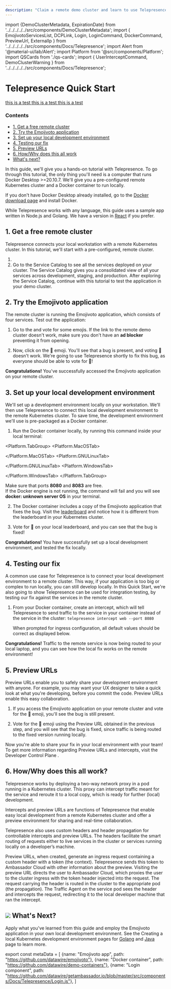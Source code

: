 ```yaml
---
description: "Claim a remote demo cluster and learn to use Telepresence to intercept services running in a Kubernetes Cluster, speeding up local development and debugging."
---
```


import {DemoClusterMetadata, ExpirationDate} from '../../../../../src/components/DemoClusterMetadata';
import {
EmojivotoServicesList,
DCPLink,
Login,
LoginCommand,
DockerCommand,
PreviewUrl,
ExternalIp
} from '../../../../../src/components/Docs/Telepresence';
import Alert from '@material-ui/lab/Alert';
import Platform from '@src/components/Platform';
import QSCards from './qs-cards';
import { UserInterceptCommand, DemoClusterWarning } from '../../../../../src/components/Docs/Telepresence';

# Telepresence Quick Start
<a href="https://github.com/datawire/ambassador-docs/blob/master/docs/emissary/2.1/licenses.md"> this is a test </a>
<a href="https://www.getambassador.io/docs/emissary/latest/licenses/"> this is a test </a>
<a href="https://www.broken_link_on_porpuese.blc"> this is a test </a>
<div class="docs-article-toc">
<h3>Contents</h3>

* [1. Get a free remote cluster](#1-get-a-free-remote-cluster)
* [2. Try the Emojivoto application](#2-try-the-emojivoto-application)
* [3. Set up your local development environment](#3-set-up-your-local-development-environment)
* [4. Testing our fix](#4-testing-our-fix)
* [5. Preview URLs](#5-preview-urls)
* [6. How/Why does this all work](#6-howwhy-does-this-all-work)
* [What's next?](#img-classos-logo-srcimageslogopng-whats-next)

</div>

In this guide, we'll give you a hands-on tutorial with Telepresence. To go through this tutorial, the only thing you'll need is a computer that runs Docker Desktop >=20.10.7. We'll give you a pre-configured remote Kubernetes cluster and a Docker container to run locally.

If you don't have Docker Desktop already installed, go to the [Docker download page](https://www.docker.com/get-started) and install Docker.

<Alert severity="info">
    While Telepresence works with any language, this guide uses a sample app written in Node.js and Golang. We have a version in <a href="../demo-react/">React</a> if you prefer.
</Alert>

## 1. Get a free remote cluster

Telepresence connects your local workstation with a remote Kubernetes cluster. In this tutorial, we'll start with a pre-configured, remote cluster.

1. <Login urlParams="docs_source=telepresence-quick-start&login_variant=free-cluster-activation" origin="telepresence-novice-quick-start" />
2. Go to the <DCPLink>Service Catalog</DCPLink> to see all the services deployed on your cluster.
   <EmojivotoServicesList/>
    The Service Catalog gives you a consolidated view of all your services across development, staging, and production. After exploring the Service Catalog, continue with this tutorial to test the application in your demo cluster.

<DemoClusterWarning />

<div className="docs-opaque-section">

## 2. Try the Emojivoto application

The remote cluster is running the Emojivoto application, which consists of four services. Test out the application:

1. Go to the <ExternalIp/> and vote for some emojis.
    <Alert severity="info">
    If the link to the remote demo cluster doesn't work, make sure you don't have an <strong>ad blocker</strong> preventing it from opening.
    </Alert>

2. Now, click on the 🍩 emoji. You'll see that a bug is present, and voting 🍩 doesn't work. We're going to use Telepresence shortly to fix this bug, as everyone should be able to vote for 🍩!

<Alert severity="success">
    <strong>Congratulations!</strong> You've successfully accessed the Emojivoto application on your remote cluster.
</Alert>

## 3. Set up your local development environment

We'll set up a development environment locally on your workstation. We'll then use Telepresence to connect this local development environment to the remote Kubernetes cluster. To save time, the development environment we'll use is pre-packaged as a Docker container.

1. Run the Docker container locally, by running this command inside your local terminal:

<Platform.TabGroup>
<Platform.MacOSTab>

<DockerCommand osType="macos"/>

</Platform.MacOSTab>
<Platform.GNULinuxTab>

<DockerCommand osType="linux"/>

</Platform.GNULinuxTab>
<Platform.WindowsTab>

<DockerCommand osType="windows"/>

</Platform.WindowsTab>
</Platform.TabGroup>


<Alert severity="info">
Make sure that ports <strong>8080</strong> and <strong>8083</strong> are free. <br/>
If the Docker engine is not running, the command will fail and you will see <strong>docker: unknown server OS</strong> in your terminal.
</Alert>

2. The Docker container includes a copy of the Emojivoto application that fixes the bug. Visit the [leaderboard](http://localhost:8083/leaderboard) and notice how it is different from the leaderboard in your <ExternalIp>Kubernetes cluster</ExternalIp>.

3. Vote for 🍩 on your local leaderboard, and you can see that the bug is fixed!

<Alert severity="success">
  <strong>Congratulations!</strong> You have successfully set up a local development environment, and tested the fix locally.
</Alert>

## 4. Testing our fix

A common use case for Telepresence is to connect your local development environment to a remote cluster. This way, if your application is too big or complex to run locally, you can still develop locally. In this Quick Start, we're also going to show Telepresence can be used for integration testing, by testing our fix against the services in the remote cluster.

1. From your Docker container, create an intercept, which will tell Telepresence to send traffic to the service in your container instead of the service in the cluster:
   `telepresence intercept web --port 8080`

    When prompted for ingress configuration, all default values should be correct as displayed below.

    <UserInterceptCommand/>

<Alert severity="success">
    <strong>Congratulations!</strong> Traffic to the remote service is now being routed to your local laptop, and you can see how the local fix works on the remote environment!
</Alert>

## 5. Preview URLs

Preview URLs enable you to safely share your development environment with anyone. For example, you may want your UX designer to take a quick look at what you're developing, before you commit the code. Preview URLs enable this easy collaboration.

1. If you access the Emojivoto application on <ExternalIp> your remote cluster </ExternalIp> and vote for the 🍩 emoji, you'll see the bug is still present.

2. Vote for the 🍩 emoji using the <PreviewUrl>Preview URL</PreviewUrl> obtained in the previous step, and you will see that the bug is fixed, since traffic is being routed to the fixed version running locally.

<Alert severity="success">
Now you're able to share your fix in your local environment with your team!
</Alert>

<Alert severity="info">
    To get more information regarding Preview URLs and intercepts, visit the <DCPLink>Developer Control Plane </DCPLink>.
</Alert>

</div>

## 6. How/Why does this all work?

Telepresence works by deploying a two-way network proxy in a pod running in a Kubernetes cluster. This proxy can intercept traffic meant for the service and reroute it to a local copy, which is ready for further (local) development.

Intercepts and preview URLs are functions of Telepresence that enable easy local development from a remote Kubernetes cluster and offer a preview environment for sharing and real-time collaboration.

Telepresence also uses custom headers and header propagation for controllable intercepts and preview URLs. The headers facilitate the smart routing of requests either to live services in the cluster or services running locally on a developer’s machine.

Preview URLs, when created, generate an ingress request containing a custom header with a token (the context). Telepresence sends this token to Ambassador Cloud with other information about the preview. Visiting the preview URL directs the user to Ambassador Cloud, which proxies the user to the cluster ingress with the token header injected into the request. The request carrying the header is routed in the cluster to the appropriate pod (the propagation). The Traffic Agent on the service pod sees the header and intercepts the request, redirecting it to the local developer machine that ran the intercept.

## <img class="os-logo" src="../../images/logo.png"/> What's Next?

Apply what you've learned from this guide and employ the Emojivoto application in your own local development environment. See the Creating a local Kubernetes development environment pages for [Golang](../../install/qs-go-advanced/) and [Java](../../install/qs-java-advanced) page to learn more.

export const metaData = [
{name: "Emojivoto app", path: "https://github.com/datawire/emojivoto"},
{name: "Docker container", path: "https://github.com/datawire/demo-containers"},
{name: "Login component", path: "https://github.com/datawire/getambassador.io/blob/master/src/components/Docs/Telepresence/Login.js"},
]

